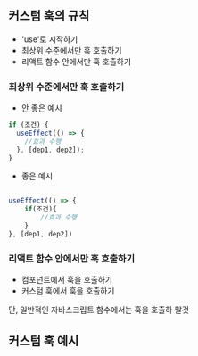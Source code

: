 ## 커스텀 훅의 규칙

- 'use'로 시작하기
- 최상위 수준에서만 훅 호출하기
- 리액트 함수 안에서만 훅 호출하기

### 최상위 수준에서만 훅 호출하기

- 안 좋은 예시

```js
if (조건) {
  useEffect(() => {
    //효과 수행
  }, [dep1, dep2]);
}
```

- 좋은 예시

```js

useEffect(() => {
    if(조건){
        //효과 수행
    }
}, [dep1, dep2])
```

### 리액트 함수 안에서만 훅 호출하기

- 컴포넌트에서 훅을 호출하기
- 커스텀 훅에서 훅을 호출하기

단, 일반적인 자바스크립트 함수에서는 훅을 호출하 말것

## 커스텀 훅 예시

